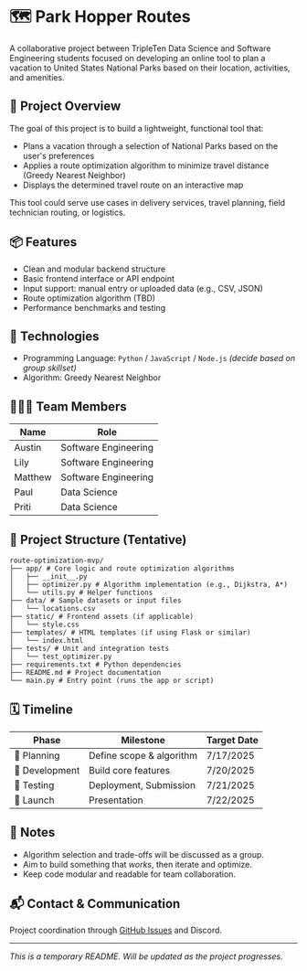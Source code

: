 # 🗺️ Park Hopper Routes

A collaborative project between TripleTen Data Science and Software Engineering students focused on developing an online tool to plan a vacation to United States National Parks based on their location, activities, and amenities.

## 🚀 Project Overview

The goal of this project is to build a lightweight, functional tool that:
- Plans a vacation through a selection of National Parks based on the user's preferences
- Applies a route optimization algorithm to minimize travel distance (Greedy Nearest Neighbor)
- Displays the determined travel route on an interactive map

This tool could serve use cases in delivery services, travel planning, field technician routing, or logistics.

## 📦 Features

- Clean and modular backend structure
- Basic frontend interface or API endpoint
- Input support: manual entry or uploaded data (e.g., CSV, JSON)
- Route optimization algorithm (TBD)
- Performance benchmarks and testing

## 🧠 Technologies

- Programming Language: `Python` / `JavaScript` / `Node.js` *(decide based on group skillset)*
- Algorithm: Greedy Nearest Neighbor

## 🧑‍🤝‍🧑 Team Members

| Name            | Role                 |
|-----------------|----------------------|
| Austin               | Software Engineering    |
| Lily              | Software Engineering       |
| Matthew               | Software Engineering   |
| Paul               | Data Science              |
| Priti               | Data Science             |


## 📁 Project Structure (Tentative)

```text
route-optimization-mvp/
├── app/ # Core logic and route optimization algorithms
│   ├── __init__.py
│   ├── optimizer.py # Algorithm implementation (e.g., Dijkstra, A*)
│   └── utils.py # Helper functions
├── data/ # Sample datasets or input files
│   └── locations.csv
├── static/ # Frontend assets (if applicable)
│   └── style.css
├── templates/ # HTML templates (if using Flask or similar)
│   └── index.html
├── tests/ # Unit and integration tests
│   └── test_optimizer.py
├── requirements.txt # Python dependencies
├── README.md # Project documentation
└── main.py # Entry point (runs the app or script)
```

## 🗓️ Timeline

| Phase           | Milestone                    | Target Date |
|----------------|-------------------------------|-------------|
| 📌 Planning     | Define scope & algorithm  | 7/17/2025        |
| 🔧 Development  | Build core features           | 7/20/2025        |
| 🧪 Testing       | Deployment, Submission            | 7/21/2025         |
| 🚀 Launch        | Presentation                | 7/22/2025         |

## 📝 Notes

- Algorithm selection and trade-offs will be discussed as a group.
- Aim to build something that *works*, then iterate and optimize.
- Keep code modular and readable for team collaboration.

## 📬 Contact & Communication

Project coordination through [GitHub Issues](https://github.com/) and Discord.

---

_This is a temporary README. Will be updated as the project progresses._
